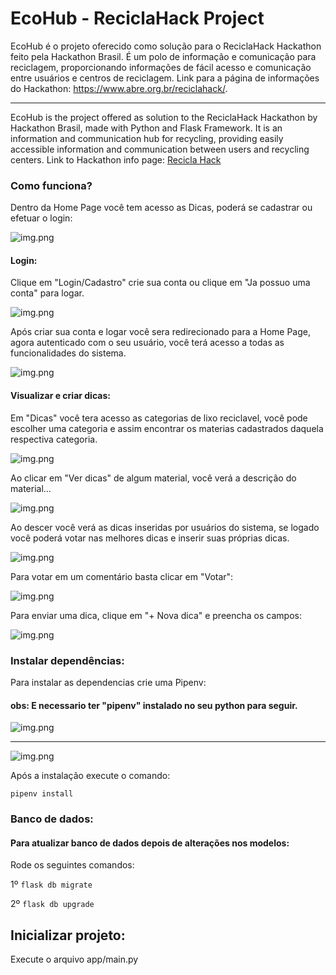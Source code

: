 # EcoHub - ReciclaHack Project

EcoHub é o projeto oferecido como solução para o ReciclaHack Hackathon feito pela Hackathon Brasil.
É um polo de informação e comunicação para reciclagem, proporcionando informações de fácil acesso e comunicação entre 
usuários e centros de reciclagem. Link para a página de informações do Hackathon: https://www.abre.org.br/reciclahack/.

---
EcoHub is the project offered as solution to the ReciclaHack Hackathon by Hackathon Brasil, made with Python and Flask Framework. It is an information and communication hub for recycling, providing easily accessible information and communication between users and recycling centers.
Link to Hackathon info page: [Recicla Hack](https://www.abre.org.br/reciclahack/.)

### Como funciona?

Dentro da Home Page você tem acesso as Dicas, poderá se cadastrar ou efetuar o login:

![img.png](docs/images/img-home.png)

#### Login:
Clique em "Login/Cadastro" crie sua conta ou clique em "Ja possuo uma conta" para logar.

![img.png](docs/images/img-login.png)

Após criar sua conta e logar você sera redirecionado para a Home Page, agora autenticado com o seu usuário, você terá acesso a todas as funcionalidades do sistema.

![img.png](docs/images/img-logged.png)


#### Visualizar e criar dicas:

Em "Dicas" você tera acesso as categorias de lixo reciclavel, você pode escolher uma categoria e assim encontrar os materias cadastrados daquela respectiva categoria.

![img.png](docs/images/img-garbage-list.png)

Ao clicar em "Ver dicas" de algum material, você verá a descrição do material...

![img.png](docs/images/img-garbage.png)

Ao descer você verá as dicas inseridas por usuários do sistema, se logado você poderá votar nas melhores dicas e inserir suas próprias dicas.

![img.png](docs/images/img-garbage-comments.png)

Para votar em um comentário basta clicar em "Votar":

![img.png](docs/images/img-upvote.png)

Para enviar uma dica, clique em "+ Nova dica" e preencha os campos:

![img.png](docs/images/img-sending-tip.png)

### Instalar dependências:

Para instalar as dependencias crie uma Pipenv:

#### obs: E necessario ter "pipenv" instalado no seu python para seguir. 

![img.png](docs/images/example_pipenv_add.png)

---

![img.png](docs/images/example_gnrt_pipenv.png)

Após a instalação execute o comando:

`pipenv install`

### Banco de dados:

#### Para atualizar banco de dados depois de alterações nos modelos:
Rode os seguintes comandos:

1º `flask db migrate`

2º `flask db upgrade`

## Inicializar projeto:

Execute o arquivo app/main.py

